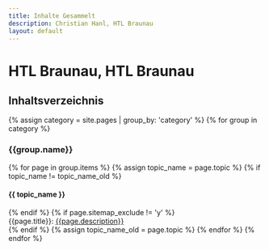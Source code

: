 ```yaml
---
title: Inhalte Gesammelt
description: Christian Hanl, HTL Braunau
layout: default
---
```


# HTL Braunau, HTL Braunau

## Inhaltsverzeichnis

{% assign category = site.pages | group_by: 'category' %}
{% for group in category %}
<h3>{{group.name}}</h3>
{% for page in group.items %}
{% assign topic_name = page.topic %}
{% if topic_name != topic_name_old %}
<h4>{{ topic_name }}</h4>
{% endif %}
{% if page.sitemap_exclude != 'y' %}
<div>{{page.title}}: <a href="{{page.url}}">{{page.description}}</a></div>
{% endif %}
{% assign topic_name_old = page.topic %}
{% endfor %}
{% endfor %}